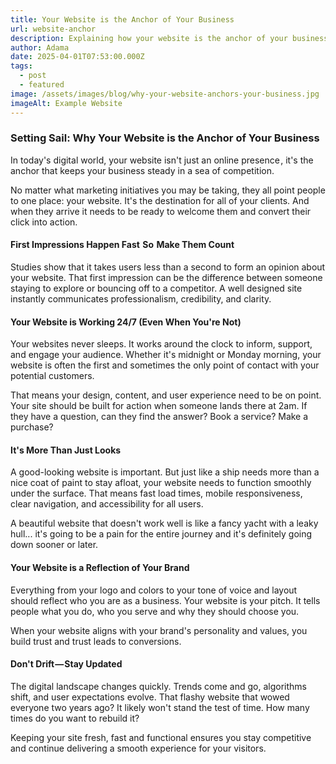 ```yaml
---
title: Your Website is the Anchor of Your Business
url: website-anchor
description: Explaining how your website is the anchor of your business.
author: Adama
date: 2025-04-01T07:53:00.000Z
tags:
  - post
  - featured
image: /assets/images/blog/why-your-website-anchors-your-business.jpg
imageAlt: Example Website
---
```




### Setting Sail: Why Your Website is the Anchor of Your Business


In today's digital world, your website isn't just an online presence , it's the anchor that keeps your business steady in a sea of competition.


No matter what marketing initiatives you may be taking, they all point people to one place: your website. It's the destination for all of your clients. And when they arrive it needs to be ready to welcome them and convert their click into action.

#### First Impressions Happen Fast  So  Make Them Count

Studies show that it takes users less than a second to form an opinion about your website. That first impression can be the difference between someone staying to explore or bouncing off to a competitor. A well designed site instantly communicates professionalism, credibility, and clarity.

#### Your Website is Working 24/7 (Even When You're Not)

Your websites never sleeps. It works around the clock to inform, support, and engage your audience. Whether it's midnight or Monday morning, your website is often the first and sometimes the only point of contact with your potential customers.

That means your design, content, and user experience need to be on point. Your site should be built for action when someone lands there at 2am. If they have a question, can they find the answer? Book a service? Make a purchase? 

#### It's More Than Just Looks 

A good-looking website is important. But just like a ship needs more than a nice coat of paint to stay afloat, your website needs to function smoothly under the surface. That means fast load times, mobile responsiveness, clear navigation, and accessibility for all users.

A beautiful website that doesn't work well is like a fancy yacht with a leaky hull... it's going to be a pain for the entire journey and it's definitely going down sooner or later.

#### Your Website is a Reflection of Your Brand

Everything from your logo and colors to your tone of voice and layout should reflect who you are as a business. Your website is your pitch. It tells people what you do, who you serve and why they should choose you.

When your website aligns with your brand's personality and values, you build trust and trust leads to conversions.

#### Don't Drift — Stay Updated

The digital landscape changes quickly. Trends come and go, algorithms shift, and user expectations evolve. That flashy website that wowed everyone two years ago? It likely won't stand the test of time. How many times do you want to rebuild it?

Keeping your site fresh, fast and functional ensures you stay competitive and continue delivering a smooth experience for your visitors.
